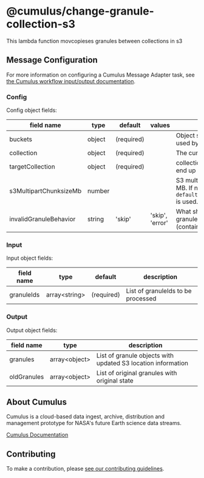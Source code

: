 # @cumulus/change-granule-collection-s3

This lambda function movcopieses granules between collections in s3

## Message Configuration

For more information on configuring a Cumulus Message Adapter task, see [the Cumulus workflow input/output documentation](https://nasa.github.io/cumulus/docs/workflows/input_output).

### Config

Config object fields:

| field name | type | default | values | description |
| ---------- | ---- | ------- | ------ | ----------- |
| buckets | object | (required) | |Object specifying AWS S3 buckets used by this task |
| collection | object | (required) | |The cumulus-api collection object |
| targetCollection | object | (required) | |collection that each granule should end up in |
| s3MultipartChunksizeMb | number | | | S3 multipart upload chunk size in MB.  If none is specified, the default `default_s3_multipart_chunksize_mb` is used. |
| invalidGranuleBehavior | string | 'skip' | 'skip', 'error' | What should be done with a granule that can't be processed (contains files with no key/bucket) |

### Input

Input object fields:

| field name | type | default | description |
| ---------- | ---- | ------- | ----------- |
| granuleIds | array\<string\> | (required) | List of granuleIds to be processed |

### Output

Output object fields:

| field name | type | description |
| ---------- | ---- | ----------- |
granules | array\<object\> | List of granule objects with updated S3 location information |
oldGranules | array\<object\> | List of original granules with original state |

## About Cumulus

Cumulus is a cloud-based data ingest, archive, distribution and management prototype for NASA's future Earth science data streams.

[Cumulus Documentation](https://nasa.github.io/cumulus)

## Contributing

To make a contribution, please [see our contributing guidelines](https://github.com/nasa/cumulus/blob/master/CONTRIBUTING.md).
